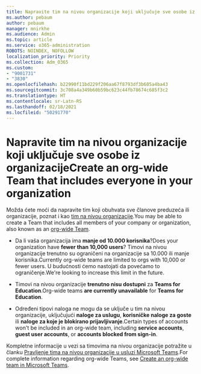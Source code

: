 ```yaml
---
title: Napravite tim na nivou organizacije koji uključuje sve osobe iz organizacije
ms.author: pebaum
author: pebaum
manager: mnirkhe
ms.audience: Admin
ms.topic: article
ms.service: o365-administration
ROBOTS: NOINDEX, NOFOLLOW
localization_priority: Priority
ms.collection: Adm_O365
ms.custom:
- "9001731"
- "3830"
ms.openlocfilehash: b22990f11bd229f206aa67f8793df3b605a4ba43
ms.sourcegitcommit: 3c708a4a349b60b59bc623c44fb78674c685f3c2
ms.translationtype: HT
ms.contentlocale: sr-Latn-RS
ms.lasthandoff: 02/18/2021
ms.locfileid: "50291770"
---
```

# <a name="create-an-org-wide-team-that-includes-everyone-in-your-organization"></a><span data-ttu-id="abd29-102">Napravite tim na nivou organizacije koji uključuje sve osobe iz organizacije</span><span class="sxs-lookup"><span data-stu-id="abd29-102">Create an org-wide Team that includes everyone in your organization</span></span>

<span data-ttu-id="abd29-103">Možda ćete moći da napravite tim koji obuhvata sve članove preduzeća ili organizacije, poznat i kao [tim na nivou organizacije](https://docs.microsoft.com/microsoftteams/create-an-org-wide-team).</span><span class="sxs-lookup"><span data-stu-id="abd29-103">You may be able to create a Team that includes all members of your company or organization, also known as an [org-wide Team](https://docs.microsoft.com/microsoftteams/create-an-org-wide-team).</span></span>

- <span data-ttu-id="abd29-104">Da li vaša organizacija ima **manje od 10.000 korisnika**?</span><span class="sxs-lookup"><span data-stu-id="abd29-104">Does your organization have **fewer than 10,000 users**?</span></span> <span data-ttu-id="abd29-105">Timovi na nivou organizacije trenutno su ograničeni na organizacije sa 10.000 ili manje korisnika.</span><span class="sxs-lookup"><span data-stu-id="abd29-105">Currently org-wide teams are limited to orgs with 10,000 or fewer users.</span></span> <span data-ttu-id="abd29-106">U budućnosti ćemo nastojati da povećamo to ograničenje.</span><span class="sxs-lookup"><span data-stu-id="abd29-106">We're looking to increase this limit in the future.</span></span>

- <span data-ttu-id="abd29-107">Timovi na nivou organizacije **trenutno nisu dostupni** za **Teams for Education**.</span><span class="sxs-lookup"><span data-stu-id="abd29-107">Org-wide teams **are currently unavailable** for **Teams for Education**.</span></span>

- <span data-ttu-id="abd29-108">Određeni tipovi naloga ne mogu da se uključe u tim na nivou organizacije, uključujući **naloge za uslugu**, **korisničke naloge za goste** ili **naloge za koje je blokirano prijavljivanje**.</span><span class="sxs-lookup"><span data-stu-id="abd29-108">Certain types of accounts won't be included in an org-wide team, including **service accounts**, **guest user accounts**, or **accounts blocked from sign-in**.</span></span>

<span data-ttu-id="abd29-109">Kompletne informacije u vezi sa timovima na nivou organizacije potražite u članku [Pravljenje tima na nivou organizacije u usluzi Microsoft Teams](https://docs.microsoft.com/microsoftteams/create-an-org-wide-team).</span><span class="sxs-lookup"><span data-stu-id="abd29-109">For complete information regarding org-wide Teams, see [Create an org-wide team in Microsoft Teams](https://docs.microsoft.com/microsoftteams/create-an-org-wide-team).</span></span> 
